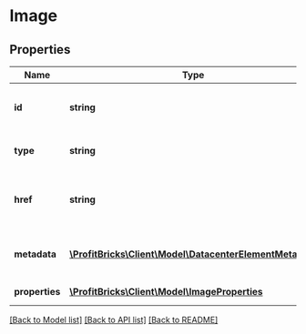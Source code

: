 # Image

## Properties
Name | Type | Description | Notes
------------ | ------------- | ------------- | -------------
**id** | **string** | The resource&#39;s unique identifier | [optional] 
**type** | **string** | The type of object that has been created | [optional] 
**href** | **string** | URL to the object\u2019s representation (absolute path) | [optional] 
**metadata** | [**\ProfitBricks\Client\Model\DatacenterElementMetadata**](DatacenterElementMetadata.md) | Backend managed resource metadata | [optional] 
**properties** | [**\ProfitBricks\Client\Model\ImageProperties**](ImageProperties.md) | Resource&#39;s properties | 

[[Back to Model list]](../README.md#documentation-for-models) [[Back to API list]](../README.md#documentation-for-api-endpoints) [[Back to README]](../README.md)



